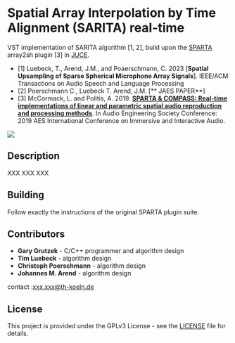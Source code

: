 # Spatial Array Interpolation by Time Alignment (SARITA) real-time
VST implementation of SARITA algorithm [1, 2], build upon the [SPARTA](https://github.com/leomccormack/SPARTA) array2sh plugin [3] in [JUCE](https://github.com/WeAreROLI/JUCE/).

* [1] Luebeck, T., Arend, J.M., and Poaerschmann, C. 2023 [**Spatial Upsampling of Sparse Spherical Microphone Array Signals**]. IEEE/ACM   Transactions on Audio Speech and Language Processing
* [2] Poerschmann C., Luebeck T. Arend, J.M. [** JAES PAPER**]
* [3] McCormack, L. and Politis, A. 2019. [**SPARTA & COMPASS: Real-time implementations of linear and parametric spatial audio reproduction and processing methods**](docs/McCormackPolitis2019SpartaCompass.pdf). In Audio Engineering Society Conference: 2019 AES International Conference on Immersive and Interactive Audio.

![](sarita_screenshot.png)

## Description
XXX
XXX
XXX
## Building 

Follow exactly the instructions of the original SPARTA plugin suite.

## Contributors 

* **Gary Grutzek** - C/C++ programmer and algorithm design
* **Tim Luebeck** - algorithm design
* **Christoph Poerschmann** -  algorithm design
* **Johannes M. Arend** - algorithm design

contact :xxx.xxx@th-koeln.de

## License

This project is provided under the GPLv3 License - see the [LICENSE](LICENSE) file for details. 
